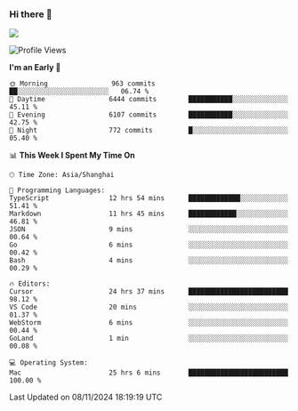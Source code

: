 ### Hi there 👋

<!--
**JJAYCHEN1e/jjaychen1e** is a ✨ _special_ ✨ repository because its `README.md` (this file) appears on your GitHub profile.

Here are some ideas to get you started:

- 🔭 I’m currently working on ...
- 🌱 I’m currently learning ...
- 👯 I’m looking to collaborate on ...
- 🤔 I’m looking for help with ...
- 💬 Ask me about ...
- 📫 How to reach me: ...
- 😄 Pronouns: ...
- ⚡ Fun fact: ...
-->

[![](https://github-readme-stats.vercel.app/api?username=jjaychen1e&show_icons=true)](https://github.com/jjaychen1e/github-readme-stats?count_private=true)

<!--START_SECTION:waka-->
![Profile Views](http://img.shields.io/badge/Profile%20Views-0-blue)

**I'm an Early 🐤** 

```text
🌞 Morning                963 commits         ██░░░░░░░░░░░░░░░░░░░░░░░   06.74 % 
🌆 Daytime                6444 commits        ███████████░░░░░░░░░░░░░░   45.11 % 
🌃 Evening                6107 commits        ███████████░░░░░░░░░░░░░░   42.75 % 
🌙 Night                  772 commits         █░░░░░░░░░░░░░░░░░░░░░░░░   05.40 % 
```


📊 **This Week I Spent My Time On** 

```text
🕑︎ Time Zone: Asia/Shanghai

💬 Programming Languages: 
TypeScript               12 hrs 54 mins      █████████████░░░░░░░░░░░░   51.41 % 
Markdown                 11 hrs 45 mins      ████████████░░░░░░░░░░░░░   46.81 % 
JSON                     9 mins              ░░░░░░░░░░░░░░░░░░░░░░░░░   00.64 % 
Go                       6 mins              ░░░░░░░░░░░░░░░░░░░░░░░░░   00.42 % 
Bash                     4 mins              ░░░░░░░░░░░░░░░░░░░░░░░░░   00.29 % 

🔥 Editors: 
Cursor                   24 hrs 37 mins      █████████████████████████   98.12 % 
VS Code                  20 mins             ░░░░░░░░░░░░░░░░░░░░░░░░░   01.37 % 
WebStorm                 6 mins              ░░░░░░░░░░░░░░░░░░░░░░░░░   00.44 % 
GoLand                   1 min               ░░░░░░░░░░░░░░░░░░░░░░░░░   00.08 % 

💻 Operating System: 
Mac                      25 hrs 6 mins       █████████████████████████   100.00 % 
```


 Last Updated on 08/11/2024 18:19:19 UTC
<!--END_SECTION:waka-->
